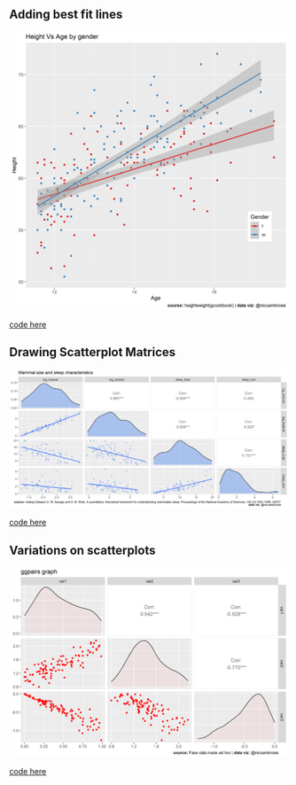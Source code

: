 ## Adding best fit lines
<p align="center">
  <img src="https://github.com/nicoambrosis/Advanced-Data-Visualization-with-R/blob/main/Week%201/Extensions%20of%20Scatterplots/Adding%20best%20fit%20lines.png">
</p>

[code here](https://github.com/nicoambrosis/Advanced-Data-Visualization-with-R/blob/main/Week%201/Extensions%20of%20Scatterplots/Adding%20Best%20Fit%20Lines.R)


## Drawing Scatterplot Matrices
<p align="center">
  <img src="https://github.com/nicoambrosis/Advanced-Data-Visualization-with-R/blob/main/Week%201/Extensions%20of%20Scatterplots/Drawing%20Scatterplot%20Matrices.png">
</p>

[code here](https://github.com/nicoambrosis/Advanced-Data-Visualization-with-R/blob/main/Week%201/Extensions%20of%20Scatterplots/Drawing%20Scatterplot%20Matrices.R)


## Variations on scatterplots
<p align="center">
  <img src="https://github.com/nicoambrosis/Advanced-Data-Visualization-with-R/blob/main/Week%201/Extensions%20of%20Scatterplots/Variations%20on%20scatterplots.png">
</p>

[code here](https://github.com/nicoambrosis/Advanced-Data-Visualization-with-R/blob/main/Week%201/Extensions%20of%20Scatterplots/Variations%20on%20Scatterplots.R)
